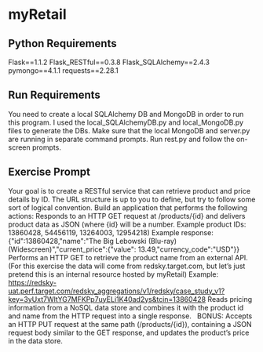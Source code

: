 # myRetail

## Python Requirements
Flask==1.1.2
Flask_RESTful==0.3.8
Flask_SQLAlchemy==2.4.3
pymongo==4.1.1
requests==2.28.1

## Run Requirements
You need to create a local SQLAlchemy DB and MongoDB in order to run this program.
I used the local_SQLAlchemyDB.py and local_MongoDB.py files to generate the DBs.
Make sure that the local MongoDB and server.py are running in separate command prompts.
Run rest.py and follow the on-screen prompts.

## Exercise Prompt
Your goal is to create a RESTful service that can retrieve product and price details by ID. The URL structure is up to you to define, but try to follow some sort of logical convention.
Build an application that performs the following actions: 
Responds to an HTTP GET request at /products/{id} and delivers product data as JSON (where {id} will be a number. 
Example product IDs: 13860428, 54456119, 13264003, 12954218) 
Example response: {"id":13860428,"name":"The Big Lebowski (Blu-ray) (Widescreen)","current_price":{"value": 13.49,"currency_code":"USD"}}
Performs an HTTP GET to retrieve the product name from an external API. (For this exercise the data will come from redsky.target.com, but let’s just pretend this is an internal resource hosted by myRetail) 
Example: 
https://redsky-uat.perf.target.com/redsky_aggregations/v1/redsky/case_study_v1?key=3yUxt7WltYG7MFKPp7uyELi1K40ad2ys&tcin=13860428
Reads pricing information from a NoSQL data store and combines it with the product id and name from the HTTP request into a single response.  
BONUS: Accepts an HTTP PUT request at the same path (/products/{id}), containing a JSON request body similar to the GET response, and updates the product’s price in the data store. 
